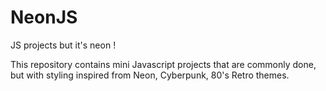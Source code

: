 # NeonJS
JS projects but it's neon !

This repository contains mini Javascript projects that are commonly done, but with styling inspired from Neon, Cyberpunk, 80's Retro themes.
